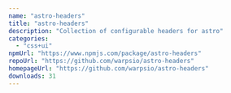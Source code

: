 ```yaml
---
name: "astro-headers"
title: "astro-headers"
description: "Collection of configurable headers for astro"
categories:
  - "css+ui"
npmUrl: "https://www.npmjs.com/package/astro-headers"
repoUrl: "https://github.com/warpsio/astro-headers"
homepageUrl: "https://github.com/warpsio/astro-headers"
downloads: 31
---
```

